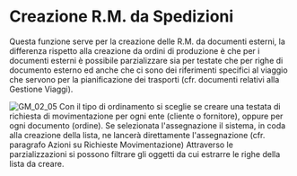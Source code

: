 # Creazione R.M. da Spedizioni
Questa funzione serve per la creazione delle R.M. da documenti esterni, la differenza rispetto alla creazione da ordini di produzione è che per i documenti esterni è possibile parzializzare sia per testate che per righe di documento esterno ed anche che ci sono dei riferimenti specifici al viaggio che servono per la pianificazione dei trasporti (cfr. documenti relativi alla Gestione Viaggi).

![GM_02_05](http://doc.smeup.com/immagini/MBDOC_OGG-P_V5RM01/GM_02_05.png)
Con il tipo di ordinamento si sceglie se creare una testata di richiesta di movimentazione per ogni ente (cliente o fornitore), oppure per ogni documento (ordine).
Se selezionata l'assegnazione il sistema, in coda alla creazione della lista, ne lancerà direttamente l'assegnazione (cfr. paragrafo Azioni su Richieste Movimentazione)
Attraverso le parzializzazioni si possono filtrare gli oggetti da cui estrarre le righe della lista da creare.
